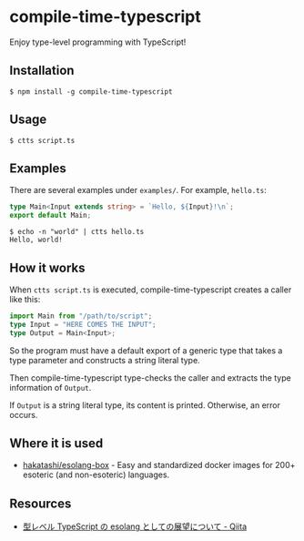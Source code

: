 # compile-time-typescript

Enjoy type-level programming with TypeScript!

## Installation

```shell
$ npm install -g compile-time-typescript
```

## Usage

```shell
$ ctts script.ts
```

## Examples

There are several examples under `examples/`. For example, `hello.ts`:

```typescript
type Main<Input extends string> = `Hello, ${Input}!\n`;
export default Main;
```

```shell
$ echo -n "world" | ctts hello.ts
Hello, world!
```

## How it works

When `ctts script.ts` is executed, compile-time-typescript creates a caller like this:

```typescript
import Main from "/path/to/script";
type Input = "HERE COMES THE INPUT";
type Output = Main<Input>;
```

So the program must have a default export of a generic type that takes a type parameter and constructs a string literal type.

Then compile-time-typescript type-checks the caller and extracts the type information of `Output`.

If `Output` is a string literal type, its content is printed. Otherwise, an error occurs.

## Where it is used

- [hakatashi/esolang-box](https://github.com/hakatashi/esolang-box) - Easy and standardized docker images for 200+ esoteric (and non-esoteric) languages.

## Resources

- [型レベル TypeScript の esolang としての展望について - Qiita](https://qiita.com/n4o847/items/5fb8e1cfe0344eee599f)
